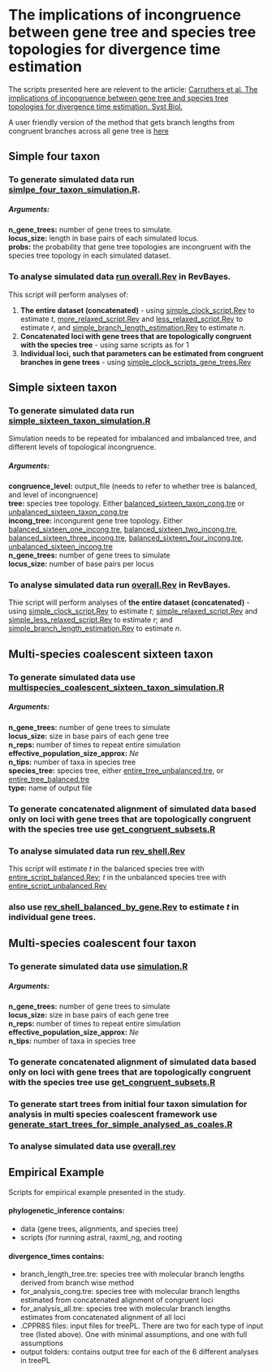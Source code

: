 # The implications of incongruence between gene tree and species tree topologies for divergence time estimation
The scripts presented here are relevent to the article: [Carruthers et al. The implications of incongruence between gene tree and species tree topologies for divergence time estimation. Syst Biol.](https://doi.org/10.1093/sysbio/syac012)  

A user friendly version of the method that gets branch lengths from congruent branches across all gene tree is [here](https://github.com/TomCarr/GetCongruentBranches)

## Simple four taxon
### To generate simulated data run [simlpe_four_taxon_simulation.R](https://github.com/pebgroup/tree_incongruence_divergence_times/blob/master/simple_four_taxon/simple_four_taxon_simulation.R).
##### _Arguments:_
**n_gene_trees:** number of gene trees to simulate.\
**locus_size:** length in base pairs of each simulated locus.\
**probs:** the probability that gene tree topologies are incongruent with the species tree topology in each simulated dataset.

### To analyse simulated data [run overall.Rev](https://github.com/pebgroup/tree_incongruence_divergence_times/blob/master/simple_four_taxon/analyse/overall.Rev) in RevBayes. 
This script will perform analyses of:
1) **The entire dataset (concatenated)** - using [simple_clock_script.Rev](https://github.com/pebgroup/tree_incongruence_divergence_times/blob/master/simple_four_taxon/analyse/simple_clock_script.Rev) to estimate _t_, [more_relaxed_script.Rev](https://github.com/pebgroup/tree_incongruence_divergence_times/blob/master/simple_four_taxon/analyse/more_relaxed_script_fixed.Rev) and [less_relaxed_script.Rev](https://github.com/pebgroup/tree_incongruence_divergence_times/blob/master/simple_four_taxon/analyse/less_relaxed_script_fixed.Rev) to estimate _r_, and [simple_branch_length_estimation.Rev](https://github.com/pebgroup/tree_incongruence_divergence_times/blob/master/simple_four_taxon/analyse/simple_branch_length_estimation.Rev) to estimate _n_.
2) **Concatenated loci with gene trees that are topologically congruent with the species tree** - using same scripts as for 1
3) **Individual loci, such that parameters can be estimated from congruent branches in gene trees** - using [simple_clock_scripts_gene_trees.Rev](https://github.com/pebgroup/tree_incongruence_divergence_times/blob/master/simple_four_taxon/analyse/simple_clock_script_gene_trees.Rev)

## Simple sixteen taxon
### To generate simulated data run [simple_sixteen_taxon_simulation.R](https://github.com/pebgroup/tree_incongruence_divergence_times/blob/master/simple_sixteen_taxon/simple_sixteen_taxon_simulation.R)
Simulation needs to be repeated for imbalanced and imbalanced tree, and different levels of topological incongruence.
##### _Arguments:_
**congruence_level:** output_file (needs to refer to whether tree is balanced, and level of incongruence)\
**tree:** species tree topology. Either [balanced_sixteen_taxon_cong.tre](https://github.com/pebgroup/tree_incongruence_divergence_times/blob/master/simple_sixteen_taxon/balanced_sixteen_cong.tre) or [unbalanced_sixteen_taxon_cong.tre](https://github.com/pebgroup/tree_incongruence_divergence_times/blob/master/simple_sixteen_taxon/unbalanced_sixteen_cong.tre)\
**incong_tree:** incongurent gene tree topology. Either [balanced_sixteen_one_incong.tre](https://github.com/pebgroup/tree_incongruence_divergence_times/blob/master/simple_sixteen_taxon/balanced_sixteen_one_incong.tre), [balanced_sixteen_two_incong.tre](https://github.com/pebgroup/tree_incongruence_divergence_times/blob/master/simple_sixteen_taxon/balanced_sixteen_two_incong.tre), [balanced_sixteen_three_incong.tre](https://github.com/pebgroup/tree_incongruence_divergence_times/blob/master/simple_sixteen_taxon/balanced_sixteen_three_incong.tre), [balanced_sixteen_four_incong.tre](https://github.com/pebgroup/tree_incongruence_divergence_times/blob/master/simple_sixteen_taxon/balanced_sixteen_four_incong.tre), [unbalanced_sixteen_incong.tre](https://github.com/pebgroup/tree_incongruence_divergence_times/blob/master/simple_sixteen_taxon/unbalanced_sixteen_incong.tre)\
**n_gene_trees:** number of gene trees to simulate\
**locus_size:** number of base pairs per locus

### To analyse simulated data run [overall.Rev](https://github.com/pebgroup/tree_incongruence_divergence_times/blob/master/simple_sixteen_taxon/analyse/overall.Rev) in RevBayes.
Thie script will perform analyses of **the entire dataset (concatenated)** - using [simple_clock_script.Rev](https://github.com/pebgroup/tree_incongruence_divergence_times/blob/master/simple_sixteen_taxon/analyse/simple_clock_script.Rev) to estimate _t_; [simple_relaxed_script.Rev](https://github.com/pebgroup/tree_incongruence_divergence_times/blob/master/simple_sixteen_taxon/analyse/simple_relaxed_script.Rev) and [simple_less_relaxed_script.Rev](https://github.com/pebgroup/tree_incongruence_divergence_times/blob/master/simple_sixteen_taxon/analyse/simple_less_relaxed_script.Rev) to estimate _r_; and [simple_branch_length_estimation.Rev](https://github.com/pebgroup/tree_incongruence_divergence_times/blob/master/simple_sixteen_taxon/analyse/simple_branch_length_estimation.Rev) to estimate _n_.

## Multi-species coalescent sixteen taxon
### To generate simulated data use [multispecies_coalescent_sixteen_taxon_simulation.R](https://github.com/pebgroup/tree_incongruence_divergence_times/blob/master/multi_species_coalescent_sixteen_taxon/multispecies_coalescent_sixteen_taxon_simulation.R)
##### _Arguments:_
**n_gene_trees:** number of gene trees to simulate\
**locus_size:** size in base pairs of each gene tree\
**n_reps:** number of times to repeat entire simulation\
**effective_population_size_approx:** _Ne_\
**n_tips:** number of taxa in species tree\
**species_tree:** species tree, either [entire_tree_unbalanced.tre](https://github.com/pebgroup/tree_incongruence_divergence_times/blob/master/multi_species_coalescent_sixteen_taxon/entire_tree_unbalanced.tre), or [entire_tree_balanced.tre](https://github.com/pebgroup/tree_incongruence_divergence_times/blob/master/multi_species_coalescent_sixteen_taxon/entire_tree_balanced.tre)\
**type:** name of output file
### To generate concatenated alignment of simulated data based only on loci with gene trees that are topologically congruent with the species tree use [get_congruent_subsets.R](https://github.com/pebgroup/tree_incongruence_divergence_times/blob/master/multi_species_coalescent_sixteen_taxon/get_congruent_subsets.R)
### To analyse simulated data run [rev_shell.Rev](https://github.com/pebgroup/tree_incongruence_divergence_times/blob/master/multi_species_coalescent_sixteen_taxon/analyse/rev_shell.Rev)
This script will estimate _t_ in the balanced species tree with [entire_script_balanced.Rev](https://github.com/pebgroup/tree_incongruence_divergence_times/blob/master/multi_species_coalescent_sixteen_taxon/analyse/simple_clock_script_balanced.Rev); _t_ in the unbalanced species tree with [entire_script_unbalanced.Rev](https://github.com/pebgroup/tree_incongruence_divergence_times/blob/master/multi_species_coalescent_sixteen_taxon/analyse/simple_clock_script_unbalanced.Rev)
### also use [rev_shell_balanced_by_gene.Rev](https://github.com/pebgroup/tree_incongruence_divergence_times/blob/master/multi_species_coalescent_sixteen_taxon/analyse/rev_shell_balanced_by_gene.Rev) to estimate _t_ in individual gene trees. 

## Multi-species coalescent four taxon
### To generate simulated data use [simulation.R](https://github.com/pebgroup/tree_incongruence_divergence_times/blob/master/multi_species_coalescent_four_taxon/simulation.R)
##### _Arguments:_ 
**n_gene_trees:** number of gene trees to simulate\
**locus_size:** size in base pairs of each gene tree\
**n_reps:** number of times to repeat entire simulation\
**effective_population_size_approx:** _Ne_\
**n_tips:** number of taxa in species tree
### To generate concatenated alignment of simulated data based only on loci with gene trees that are topologically congruent with the species tree use [get_congruent_subsets.R](https://github.com/pebgroup/tree_incongruence_divergence_times/blob/master/multi_species_coalescent_four_taxon/get_congruent_subsets.R)
### To generate start trees from initial four taxon simulation for analysis in multi species coalescent framework use [generate_start_trees_for_simple_analysed_as_coales.R](https://github.com/pebgroup/tree_incongruence_divergence_times/blob/master/multi_species_coalescent_four_taxon/generate_start_trees_for_simple_analysed_as_coales.R)
### To analyse simulated data use [overall.rev](https://github.com/pebgroup/tree_incongruence_divergence_times/blob/master/multi_species_coalescent_four_taxon/analyse/overall.rev) 

## Empirical Example
Scripts for empirical example presented in the study.

#### phylogenetic_inference contains:
- data (gene trees, alignments, and species tree)
- scripts (for running astral, raxml_ng, and rooting

#### divergence_times contains:
- branch_length_tree.tre: species tree with molecular branch lengths derived from branch wise method
- for_analysis_cong.tre: species tree with molecular branch lengths estimated from concatenated alignment of congruent loci
- for_analysis_all.tre: species tree with molecular branch lengths estimates from concatenated alignment of all loci
- .CPPR8S files: input files for treePL. There are two for each type of input tree (listed above). One with minimal assumptions, and one with full assumptions
- output folders: contains output tree for each of the 6 different analyses in treePL




